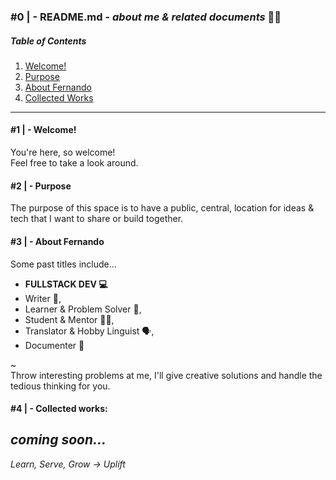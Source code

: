 
### #0 | - README.md - _about me & related documents_ 🏄‍♂️  

##### Table of Contents

1. [Welcome!](#1----welcome)
2. [Purpose](#2----purpose)
3. [About Fernando](#3----about-fernando)
4. [Collected Works](#4----collected-works)
---

#### #1 | - Welcome!

 You're here, so welcome!  
 Feel free to take a look around. 

#### #2 | - Purpose

 The purpose of this space is to have a public, central, location for ideas & tech that I want to share or build together.

#### #3 | - About Fernando

Some past titles include...  
  * **FULLSTACK DEV 💻** 
  * Writer 📝, 
  * Learner & Problem Solver 🌌, 
  * Student & Mentor 👨‍🏫, 
  * Translator & Hobby Linguist 🗣, 
  * Documenter 📃

~  
Throw interesting problems at me, I'll give creative solutions and handle the tedious thinking for you.

#### #4 | - Collected works:

_coming soon..._
---
_Learn, Serve, Grow -> Uplift_
